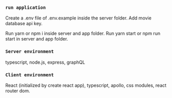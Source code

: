 ### `run application`

Create a .env file of .env.example inside the server folder. Add movie database api key.

Run yarn or npm i inside server and app folder.
Run yarn start or npm run start in server and app folder.

### `Server environment`

typescript, node.js, express, graphQL

### `Client environment`

React (initialized by create react app), typescript, apollo, css modules, react router dom.
